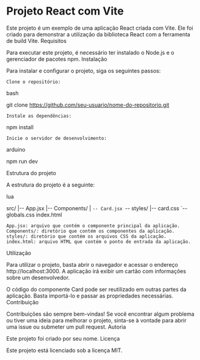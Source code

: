 # Projeto React com Vite

Este projeto é um exemplo de uma aplicação React criada com Vite. Ele foi criado para demonstrar a utilização da biblioteca React com a ferramenta de build Vite.
Requisitos

Para executar este projeto, é necessário ter instalado o Node.js e o gerenciador de pacotes npm.
Instalação

Para instalar e configurar o projeto, siga os seguintes passos:

    Clone o repositório:

bash

git clone https://github.com/seu-usuario/nome-do-repositorio.git

    Instale as dependências:

npm install

    Inicie o servidor de desenvolvimento:

arduino

npm run dev

Estrutura do projeto

A estrutura do projeto é a seguinte:

lua

src/
|-- App.jsx
|-- Components/
|   `-- Card.jsx
`-- styles/
    |-- card.css
    `-- globals.css
index.html

    App.jsx: arquivo que contém o componente principal da aplicação.
    Components/: diretório que contém os componentes da aplicação.
    styles/: diretório que contém os arquivos CSS da aplicação.
    index.html: arquivo HTML que contém o ponto de entrada da aplicação.

Utilização

Para utilizar o projeto, basta abrir o navegador e acessar o endereço http://localhost:3000. A aplicação irá exibir um cartão com informações sobre um desenvolvedor.

O código do componente Card pode ser reutilizado em outras partes da aplicação. Basta importá-lo e passar as propriedades necessárias.
Contribuição

Contribuições são sempre bem-vindas! Se você encontrar algum problema ou tiver uma ideia para melhorar o projeto, sinta-se à vontade para abrir uma issue ou submeter um pull request.
Autoria

Este projeto foi criado por seu nome.
Licença

Este projeto está licenciado sob a licença MIT.
